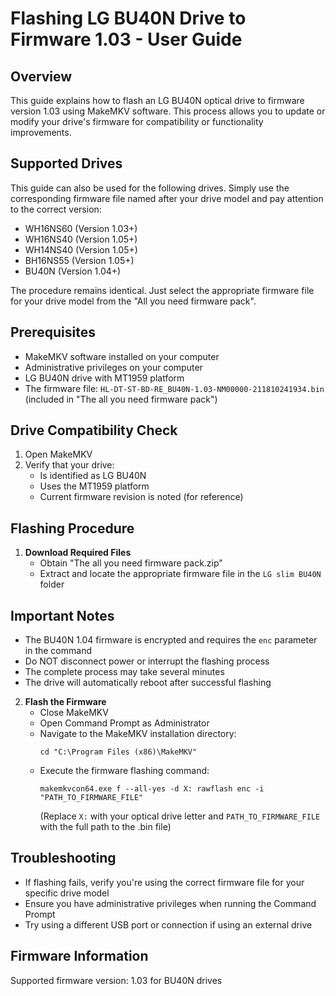 # Flashing LG BU40N Drive to Firmware 1.03 - User Guide

## Overview
This guide explains how to flash an LG BU40N optical drive to firmware version 1.03 using MakeMKV software. This process allows you to update or modify your drive's firmware for compatibility or functionality improvements.

## Supported Drives
This guide can also be used for the following drives. Simply use the corresponding firmware file named after your drive model and pay attention to the correct version:

- WH16NS60 (Version 1.03+)
- WH16NS40 (Version 1.05+)
- WH14NS40 (Version 1.05+)
- BH16NS55 (Version 1.05+)
- BU40N (Version 1.04+)

The procedure remains identical. Just select the appropriate firmware file for your drive model from the "All you need firmware pack".

## Prerequisites
- MakeMKV software installed on your computer
- Administrative privileges on your computer
- LG BU40N drive with MT1959 platform
- The firmware file: `HL-DT-ST-BD-RE_BU40N-1.03-NM00000-211810241934.bin` (included in "The all you need firmware pack")

## Drive Compatibility Check
1. Open MakeMKV
2. Verify that your drive:
    - Is identified as LG BU40N
    - Uses the MT1959 platform
    - Current firmware revision is noted (for reference)

## Flashing Procedure
1. **Download Required Files**
    - Obtain "The all you need firmware pack.zip"
    - Extract and locate the appropriate firmware file in the `LG slim BU40N` folder

## Important Notes
- The BU40N 1.04 firmware is encrypted and requires the `enc` parameter in the command
- Do NOT disconnect power or interrupt the flashing process
- The complete process may take several minutes
- The drive will automatically reboot after successful flashing

2. **Flash the Firmware**
    - Close MakeMKV
    - Open Command Prompt as Administrator
    - Navigate to the MakeMKV installation directory:
      ```
      cd "C:\Program Files (x86)\MakeMKV"
      ```
    - Execute the firmware flashing command:
      ```
      makemkvcon64.exe f --all-yes -d X: rawflash enc -i "PATH_TO_FIRMWARE_FILE"
      ```
      (Replace `X:` with your optical drive letter and `PATH_TO_FIRMWARE_FILE` with the full path to the .bin file)

## Troubleshooting
- If flashing fails, verify you're using the correct firmware file for your specific drive model
- Ensure you have administrative privileges when running the Command Prompt
- Try using a different USB port or connection if using an external drive

## Firmware Information
Supported firmware version: 1.03 for BU40N drives